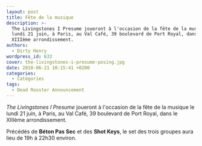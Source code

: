 ```yaml
---
layout: post
title: Fête de la musique
description: >-
  The Livingstones I Presume joueront à l'occasion de la fête de la musique le
  lundi 21 juin, à Paris, au Val Café, 39 boulevard de Port Royal, dans le
  XIIIème arrondissement.
authors:
  - Dirty Henry
wordpress_id: 633
cover: the-livingstones-i-presume-posing.jpg
date: 2010-06-21 10:15:41 +0200
categories:
  - Catégories
tags:
  - Dead Rooster Announcement
---
```


_The Livingstones I Presume_ joueront à l'occasion de la fête de la musique le
lundi 21 juin, à Paris, au Val Café, 39 boulevard de Port Royal, dans le XIIIème
arrondissement.

Précédés de **Béton Pas Sec** et des **Shot Keys**, le set des trois groupes
aura lieu de 19h à 22h30 environ.
